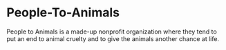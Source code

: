 # People-To-Animals
People to Animals is a made-up nonprofit organization where they tend to put an end to animal cruelty and to give the animals another chance at life.
